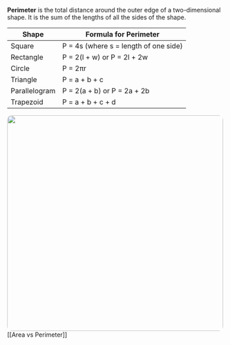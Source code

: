 **Perimeter** is the total distance around the outer edge of a two-dimensional shape. 
It is the sum of the lengths of all the sides of the shape.

| **Shape**     | **Formula for Perimeter**             |
| ------------- | ------------------------------------- |
| Square        | P = 4s (where s = length of one side) |
| Rectangle     | P = 2(l + w) or P = 2l + 2w           |
| Circle        | P = 2πr                               |
| Triangle      | P = a + b + c                         |
| Parallelogram | P = 2(a + b) or P = 2a + 2b           |
| Trapezoid     | P = a + b + c + d                     |

<img src="perimeter-image-1.png" width=500 style="border-radius: 10px" />
[[Area vs Perimeter]]
